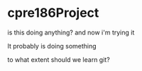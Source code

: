 # cpre186Project
is this doing anything?
and now i'm trying it

It probably is doing something

to what extent should we learn git?
